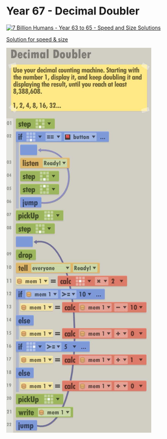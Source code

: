 # Year 67 - Decimal Doubler

[![7 Billion Humans - Year 63 to 65 - Speed and Size Solutions](https://img.youtube.com/vi/EdfDd23WvIw/0.jpg)](https://www.youtube.com/watch?v=EdfDd23WvIw&t=242s)

[Solution for speed & size](../Year49/solution.txt)

![Solution for speed & size](solution.JPEG "Year 67")